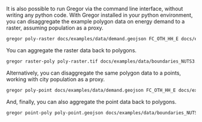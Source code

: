It is also possible to run Gregor via the command line interface, without writing any python code. With Gregor installed in your python environment, you 
can disaggregate the example polygon data on energy demand to a raster, assuming population as a proxy.

``` bash
gregor poly-raster docs/examples/data/demand.geojson FC_OTH_HH_E docs/examples/data/population_small.tif poly-raster.tif
```

You can aggregate the raster data back to polygons.

``` bash
gregor raster-poly poly-raster.tif docs/examples/data/boundaries_NUTS3.geojson raster-poly.geojson
```

Alternatively, you can disaggregate the same polygon data to a points, working with city population as a proxy.

``` bash
gregor poly-point docs/examples/data/demand.geojson FC_OTH_HH_E docs/examples/data/cities.geojson pop_max poly-point.geojson
```

And, finally, you can also aggregate the point data back to polygons.

``` bash
gregor point-poly poly-point.geojson docs/examples/data/boundaries_NUTS3.geojson point-poly.geojson
```

